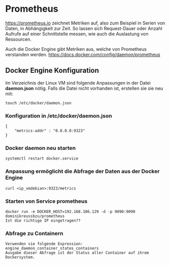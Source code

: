 # Prometheus
https://prometheus.io zeichnet Metriken auf, also zum Beispiel in Serien von Daten, in Abhängigkeit zur Zeit.
So lassen sich Request-Dauer oder Anzahl Aufrufe auf einer Schnittstelle messen, wie auch die Auslastung von Ressourcen.

Auch die Docker Engine gibt Metriken aus, welche von Prometheus verstanden werden. https://docs.docker.com/config/daemon/prometheus

## Docker Engine Konfiguration
Im Verzeichnis der Linux VM sind folgende Anpassungen in der Datei **daemon.json** nötig. Falls die Datei nicht vorhanden ist, erstellen sie sie neu mit:
    
    touch /etc/docker/daemon.json

### Konfiguration in /etc/docker/daemon.json
    {
        "metrics-addr" : "0.0.0.0:9323"
    }
### Docker daemon neu starten
    systemctl restart docker.service

### Anpassung ermöglicht die Abfrage der Daten aus der Docker Engine
    curl <ip_vmdebian>:9323/metrics

### Starten von Service prometheus  
    docker run -e DOCKER_HOST=192.168.106.129 -d -p 9090:9090 dominikreussbzu/prometheus
    Ist die richtige IP eingetragen??

### Abfrage zu Containern
    Verwenden sie folgende Expression: engine_daemon_container_states_containers
    Ausgabe dieser Abfrage ist der Status aller Container auf ihrem Dockersystem.
    
    
